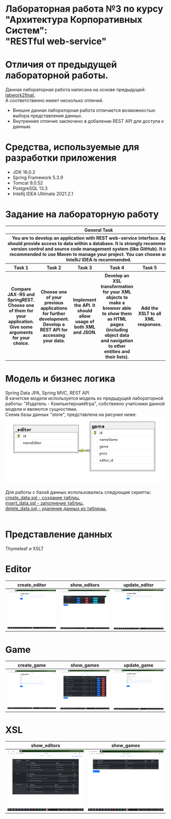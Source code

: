 # Лабораторная работа №3 по курсу<br>"Архитектура Корпоративных Систем":<br>"RESTful web-service"<br>
# Отличия от предыдущей лабораторной работы.
Данная лабораторная работа написана на основе предыдущей: <a href="https://github.com/Black-Viking-63/ESA_LabWork/tree/main/labwork2final">labwork2final.</a><br>
А соответственно имеет несколько отличий.
* Внешне данная лабораторная работа отличается возможностью выбора представления данных.
* Внутреннее отличие заключено в добалении REST API для доступа к данным.
# Средства, используемые для разработки приложения
* JDK 16.0.2
* Spring Framework 5.3.9
* Tomcat 9.0.52
* PostgreSQL 13.3
* Intellij IDEA Ultimate 2021.2.1

# Задание на лабораторную работу
<table>
    <thead>
        <tr>
            <th colspan = 6> General Task</th>
        </tr>
        <tr>
            <th colspan = 6> You are to develop an application with REST web-service interface. Application should provide access to data within a database. It is strongly recommended to use version control and source code management system (like GitHub). It is strongly recommended to use Maven to manage your project. You can choose any IDE, but IntelliJ IDEA is recommended.
 </th>
        </tr>
        <th>Task 1</th>       
        <th>Task 2</th> 
        <th>Task 3</th>
        <th>Task 4</th>       
        <th>Task 5</th>
        <th>Task 6</th> 
    </thead>
    <tbody>
        <th>
        Compare JAX-RS and SpringREST. Choose one of them for your application. Give some arguments for your choice.
        </th>       
        <th>
        Choose one of your previous applications for further development. Develop a REST API for accessing your data.
        </th> 
        <th>
        Implement the API. It should allow usage of both XML and JSON.
        </th>
        <th>
        Develop an XSL transformation for your XML objects to make a browser able to show them as HTML pages (including object data and navigation to other entities and their lists).
        </th>       
        <th>
        Add the XSLT to all XML responses.
        </th>
        <th>
        Make everything work together…
        </th>    
    </tbody>
</table>


# Модель и бизнес логика
Spring Data JPA, Spring MVC, REST API<br>
В качетсве модели используется модель из предыдущей лабораторной работы: "Издатель - КомпьютернаяИгра", собствеено учатсники данной модели и являются сущностями.<br>
Схема базы данных "store", представлена на рисунке ниже.<br>
![Screenshot](images/model.PNG)<br><br>
Для работы с базой данных использовались следующие скрипты:<br>
<a href="https://github.com/Black-Viking-63/ESA_LabWork/blob/main/labwork3final/sql_scripts/create_data.sql">create_data.sql - создание таблиц.</a><br>
<a href="https://github.com/Black-Viking-63/ESA_LabWork/blob/main/labwork3final/sql_scripts/insert_data.sql">insert_data.sql - заполнение таблиц.</a><br>
<a href="https://github.com/Black-Viking-63/ESA_LabWork/blob/main/labwork3final/sql_scripts/create_data.sql">delete_data.sql - удаление данных из таблицы.</a><br><br>

# Представление данных
Thymeleaf и XSLT

# **Editor**
| create_editor | show_editors | update_editor |
| --- | --- | --- |
| ![Screenshot](images/create_editor.png) | ![Screenshot](images/show_editors.png) | ![Screenshot](images/update_editor.png) |

# **Game**
| create_game | show_games | update_game |
| --- | --- | --- |
| ![Screenshot](images/create_game.png) | ![Screenshot](images/show_games.png) | ![Screenshot](images/update_game.png) |+

# **XSL**
| show_editors | show_games |
| --- | --- |
| ![Screenshot](images/show_editors_xsl.png) | ![Screenshot](images/show_group_games.png) |
